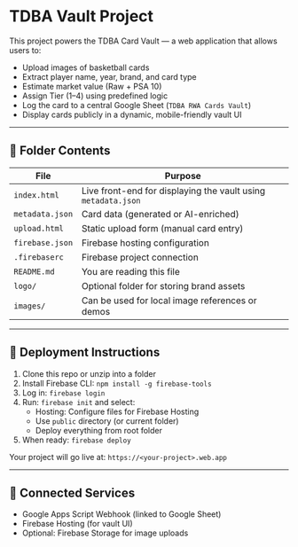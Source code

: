 # TDBA Vault Project

This project powers the TDBA Card Vault — a web application that allows users to:

- Upload images of basketball cards
- Extract player name, year, brand, and card type
- Estimate market value (Raw + PSA 10)
- Assign Tier (1–4) using predefined logic
- Log the card to a central Google Sheet (`TDBA RWA Cards Vault`)
- Display cards publicly in a dynamic, mobile-friendly vault UI

---

## 📁 Folder Contents

| File | Purpose |
|------|---------|
| `index.html` | Live front-end for displaying the vault using `metadata.json` |
| `metadata.json` | Card data (generated or AI-enriched) |
| `upload.html` | Static upload form (manual card entry) |
| `firebase.json` | Firebase hosting configuration |
| `.firebaserc` | Firebase project connection |
| `README.md` | You are reading this file |
| `logo/` | Optional folder for storing brand assets |
| `images/` | Can be used for local image references or demos |

---

## 🚀 Deployment Instructions

1. Clone this repo or unzip into a folder
2. Install Firebase CLI: `npm install -g firebase-tools`
3. Log in: `firebase login`
4. Run: `firebase init` and select:
   - Hosting: Configure files for Firebase Hosting
   - Use `public` directory (or current folder)
   - Deploy everything from root folder
5. When ready: `firebase deploy`

Your project will go live at: `https://<your-project>.web.app`

---

## 🔗 Connected Services

- Google Apps Script Webhook (linked to Google Sheet)
- Firebase Hosting (for vault UI)
- Optional: Firebase Storage for image uploads
